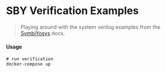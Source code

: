 # SBY Verification Examples

> Playing around with the system verilog examples from the [SymbiYosys](https://github.com/YosysHQ/SymbiYosys) docs.

#### Usage
```shell
# run verification
docker-compose up
```
